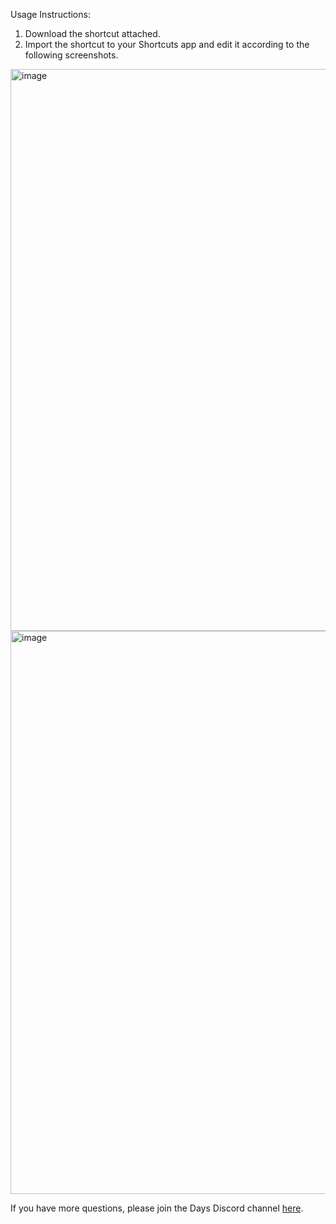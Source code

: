 Usage Instructions:

1. Download the shortcut attached.
2. Import the shortcut to your Shortcuts app and edit it according to the following screenshots.

<img width="899" alt="image" src="https://github.com/sethyuan/logseq-plugin-days/assets/3410293/784463ca-b3e2-439f-a5b3-1bc191b48292">

<img width="901" alt="image" src="https://github.com/sethyuan/logseq-plugin-days/assets/3410293/cf9077b3-765c-4574-8ae1-cf043ca6593b">

If you have more questions, please join the Days Discord channel [here](https://discord.gg/J4hjaaycmK).
